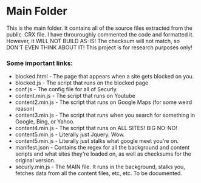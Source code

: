 # Main Folder
This is the main folder. It contains all of the source files extracted from the public .CRX file. I have throuroughly commented the code and formatted it. However, it WILL NOT BUILD AS-IS! The checksum will not match, so DON'T EVEN THINK ABOUT IT! This project is for research purposes only!

### Some important links:
 - blocked.html - The page that appears when a site gets blocked on you.
 - blocked.js - The script that runs on the blocked page
 - conf.js - The config file for all of Securly.
 - content.min.js - The script that runs on Youtube
 - content2.min.js - The script that runs on Google Maps (for some weird reason)
 - content3.min.js - The script that runs when you search for something in Google, Bing, or Yahoo.
 - content4.min.js - The script that runs on ALL SITES! BIG NO-NO!
 - content5.min.js - Literally just Jquery. Wow.
 - content5.min.js - Literally just stalks what google meet you're on.
 - manifest.json - Contains the regex for all the background and content scripts and what sites they're loaded on, as well as checksums for the original version.
 - securly.min.js - The MAIN file. It runs in the background, stalks you, fetches data from all the content files, etc, etc. To be documented.